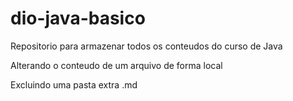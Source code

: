 # dio-java-basico
Repositorio para armazenar todos os conteudos do curso de Java

Alterando o conteudo de um arquivo de forma local

Excluindo uma pasta extra .md